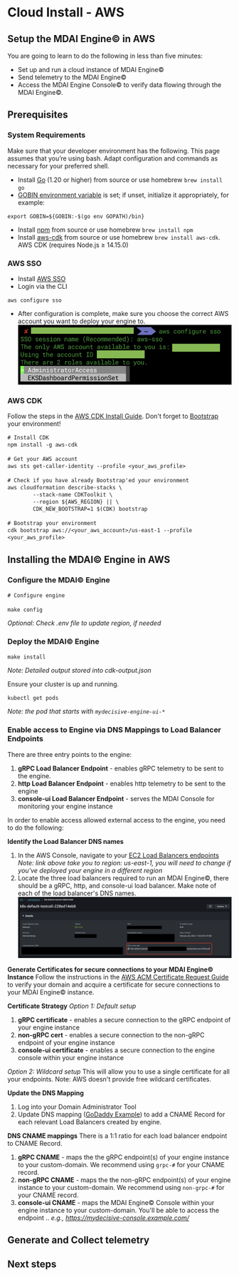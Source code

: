 # Cloud Install - AWS

## Setup the MDAI Engine© in AWS

You are going to learn to do the following in less than five minutes:
* Set up and run a cloud instance of MDAI Engine©
* Send telemetry to the MDAI Engine©
* Access the MDAI Engine Console© to verify data flowing through the MDAI Engine©.


## Prerequisites

### System Requirements

Make sure that your developer environment has the following. This page assumes that you’re using bash. Adapt configuration and commands as necessary for your preferred shell.

* Install [Go](https://go.dev/dl/) (1.20 or higher) from source or use homebrew  `brew install go`
* [GOBIN environment variable](https://pkg.go.dev/cmd/go#hdr-Environment_variables) is set; if unset, initialize it appropriately, for example:
```
export GOBIN=${GOBIN:-$(go env GOPATH)/bin}
```
* Install [npm](https://nodejs.org/en/download) from source or use homebrew  `brew install npm`
* Install [aws-cdk](https://docs.aws.amazon.com/cdk/v2/guide/cli.html) from source or use homebrew  `brew install aws-cdk`. AWS CDK (requires Node.js ≥ 14.15.0)
<!-- * Install [docker](https://www.docker.com/get-started/)-->

### AWS SSO

* Install [AWS SSO](https://docs.aws.amazon.com/cli/latest/userguide/sso-configure-profile-token.html)
* Login via the CLI
```@bash
aws configure sso
```
* After configuration is complete, make sure you choose the correct AWS account you want to deploy your engine to.
![Choose correct account](../media/aws-account-selection.png)

### AWS CDK
Follow the steps in the [AWS CDK Install Guide](https://docs.aws.amazon.com/cdk/v2/guide/getting_started.html#getting_started_install). Don't forget to [Bootstrap](https://docs.aws.amazon.com/cdk/v2/guide/getting_started.html#getting_started_bootstrap) your environment!
```@bash
# Install CDK
npm install -g aws-cdk

# Get your AWS account
aws sts get-caller-identity --profile <your_aws_profile>

# Check if you have already Bootstrap'ed your environment
aws cloudformation describe-stacks \
		--stack-name CDKToolkit \
		--region ${AWS_REGION} || \
		CDK_NEW_BOOTSTRAP=1 $(CDK) bootstrap

# Bootstrap your environment
cdk bootstrap aws://<your_aws_account>/us-east-1 --profile <your_aws_profile>
```

## Installing the MDAI© Engine in AWS

### Configure the MDAI© Engine

```@bash
# Configure engine

make config
```
*Optional: Check .env file to update region, if needed*

### Deploy the MDAI© Engine

```@bash
make install
```
*Note: Detailed output stored into cdk-output.json*


Ensure your cluster is up and running.
```@bash
kubectl get pods
```
*Note: the pod that starts with `mydecisive-engine-ui-*`*

### Enable access to Engine via DNS Mappings to Load Balancer Endpoints

There are three entry points to the engine:
1. **gRPC Load Balancer Endpoint** - enables gRPC telemetry to be sent to the engine.
2. **http Load Balancer Endpoint** - enables http telemetry to be sent to the engine
3. **console-ui Load Balancer Endpoint** - serves the MDAI Console for monitoring your engine instance

In order to enable access allowed external access to the engine, you need to do the following:

**Identify the Load Balancer DNS names**
1. In the AWS Console, navigate to your [EC2 Load Balancers endpoints](https://us-east-1.console.aws.amazon.com/ec2/home?region=us-east-1#LoadBalancers) *Note: link above take you to region: us-east-1, you will need to change if you've deployed your engine in a different region*
2. Locate the three load balancers required to run an MDAI Engine©, there should be a gRPC, http, and console-ui load balancer. Make note of each of the load balancer's DNS names. ![load balancers](../media/load-balancers.png)

**Generate Certificates for secure connections to your MDAI Engine© Instance**
Follow the instructions in the [AWS ACM Certificate Request Guide](https://docs.aws.amazon.com/acm/latest/userguide/gs-acm-request-public.html#request-public-console) to verify your domain and acquire a certificate for secure connections to your MDAI Engine© instance.

**Certificate Strategy**
*Option 1: Default setup*
1. **gRPC certificate** - enables a secure connection to the gRPC endpoint of your engine instance
2. **non-gRPC cert** - enables a secure connection to the non-gRPC endpoint of your engine instance
3. **console-ui certificate** - enables a secure connection to the engine console within your engine instance

*Option 2: Wildcard setup*
This will allow you to use a single certificate for all your endpoints.
Note: AWS doesn't provide free wildcard certificates.

**Update the DNS Mapping**

1. Log into your Domain Administrator Tool
2. Update DNS mapping ([GoDaddy Example](https://www.godaddy.com/help/add-a-cname-record-19236)) to add a CNAME Record for each relevant Load Balancers created by engine.

**DNS CNAME mappings**
There is a 1:1 ratio for each load balancer endpoint to CNAME Record.
1. **gRPC CNAME** - maps the the gRPC endpoint(s) of your engine instance to your custom-domain. We recommend using `grpc-#` for your CNAME record.
2. **non-gRPC CNAME** - maps the the non-gRPC endpoint(s) of your engine instance to your custom-domain. We recommend using `non-grpc-#` for your CNAME record.
3. **console-ui CNAME** - maps the MDAI Engine© Console within your engine instance to your custom-domain. You'll be able to access the endpoint <cname>.<your-domain>.<domain-suffix> *e.g., https://mydecisive-console.example.com/*


## Generate and Collect telemetry

## Next steps
